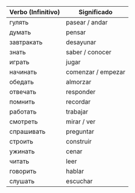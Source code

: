 | Verbo (Infinitivo) | Significado |
|--------------------|-------------|
| гулять             | pasear / andar |
| думать             | pensar |
| завтракать         | desayunar |
| знать              | saber / conocer |
| играть             | jugar |
| начинать           | comenzar / empezar |
| обедать            | almorzar |
| отвечать           | responder |
| помнить            | recordar |
| работать           | trabajar |
| смотреть           | mirar / ver |
| спрашивать         | preguntar |
| строить            | construir |
| ужинать            | cenar |
| читать             | leer |
| говорить           | hablar |
| слушать            | escuchar |